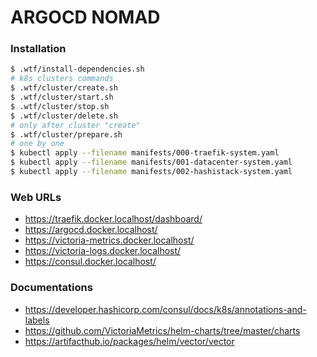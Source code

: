 # ARGOCD NOMAD

### Installation

```sh
$ .wtf/install-dependencies.sh
# k8s clusters commands
$ .wtf/cluster/create.sh
$ .wtf/cluster/start.sh
$ .wtf/cluster/stop.sh
$ .wtf/cluster/delete.sh
# only after cluster "create"
$ .wtf/cluster/prepare.sh
# one by one
$ kubectl apply --filename manifests/000-traefik-system.yaml
$ kubectl apply --filename manifests/001-datacenter-system.yaml
$ kubectl apply --filename manifests/002-hashistack-system.yaml
```
### Web URLs

* https://traefik.docker.localhost/dashboard/
* https://argocd.docker.localhost/
* https://victoria-metrics.docker.localhost/
* https://victoria-logs.docker.localhost/
* https://consul.docker.localhost/


### Documentations

* https://developer.hashicorp.com/consul/docs/k8s/annotations-and-labels
* https://github.com/VictoriaMetrics/helm-charts/tree/master/charts
* https://artifacthub.io/packages/helm/vector/vector